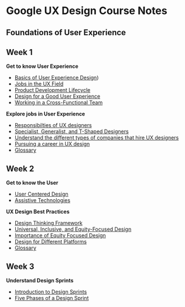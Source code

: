 # Google UX Design Course Notes

## Foundations of User Experience

## Week 1

**Get to know User Experience**
- [Basics of User Experience Design](foundations_of_user_experience_design/week_1/1_get_to_know_user_experience/1_basics_of_user_experience_design.md))
- [Jobs in the UX Field](foundations_of_user_experience_design/week_1/1_get_to_know_user_experience/2_jobs_in_the_ux_field.md)
- [Product Development Lifecycle](foundations_of_user_experience_design/week_1/1_get_to_know_user_experience/3_product_development_lifecycle.md)
- [Design for a Good User Experience](foundations_of_user_experience_design/week_1/1_get_to_know_user_experience/4_design_for_good_user_experience.md)
- [Working in a Cross-Functional Team](foundations_of_user_experience_design/week_1/1_get_to_know_user_experience/5_working_in_a_cross_functional_team.md)

**Explore jobs in User Experience**
- [Responsibilties of UX designers](foundations_of_user_experience_design/week_1/2_explore_jobs_in_user_experience/1_responsibilities_of_ux_designers.md)
- [Specialist, Generalist, and T-Shaped Designers](foundations_of_user_experience_design/week_1/2_explore_jobs_in_user_experience/2_specialist_generalist_t_shaped_designers.md)
- [Understand the different types of companies that hire UX designers](foundations_of_user_experience_design/week_1/3_different_companies_that_hire_ux_designers.md)
- [Pursuing a career in UX design](foundations_of_user_experience_design/week_1/4_career_in_ux_design.md)
- [Glossary](foundations_of_user_experience_design/week_1/5_glossary.md)

## Week 2

**Get to know the User**
- [User Centered Design](foundations_of_user_experience_design/week_2/1_get_to_know_the_user/1_user_centered_design.md)
- [Assistive Technologies](foundations_of_user_experience_design/week_2/1_get_to_know_the_user/2_assistive_technologies.md)

**UX Design Best Practices**
- [Design Thinking Framework](foundations_of_user_experience_design/week_2/2_ux_design_best_practices_and_trends/1_design_thinking_framework.md)
- [Universal, Inclusive, and Equity-Focused Design](foundations_of_user_experience_design/week_2/2_ux_design_best_practices_and_trends/2_universal_inclusive_and_equity_focused_design.md)
- [Importance of Equity Focused Design](foundations_of_user_experience_design/week_2/2_ux_design_best_practices_and_trends/3_equity_focused_design.md)
- [Design for Different Platforms](foundations_of_user_experience_design/week_2/2_ux_design_best_practices_and_trends/4_design_for_platforms.md)
- [Glossary](foundations_of_user_experience_design/week_2/3_glossary.md)

## Week 3

**Understand Design Sprints**
- [Introduction to Design Sprints](foundations_of_user_experience_design/week_3/1_understand_design_sprints/1_intro_to_design_sprints.md)
- [Five Phases of a Design Sprint](foundations_of_user_experience_design/week_3/1_understand_design_sprints/2_five_phases_of_a_design_sprint.md)

